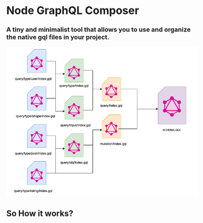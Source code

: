 # Node GraphQL Composer

### A tiny and minimalist tool that allows you to use and organize the native gql files in your project.


<center><img style="max-width: 100%; margin-right: auto;  margin-left: auto; " src="https://raw.githubusercontent.com/nudelx/node-gql-schema-composer/main/doc/title_img.png"/></center>

## So How it works?
